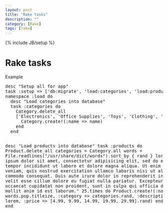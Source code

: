 ```yaml
---
layout: post
title: "Rake tasks"
description: ""
category: [Rake]
tags: [rake]
---
```

{% include JB/setup %}

<h1 class="sectionedit1" id="rake_tasks">Rake tasks</h1>
<div class="level1">

<p>
Example
</p>
<pre class="code">desc &quot;Setup all for app&quot;
task :setup =&gt; [&#039;db:migrate&#039;, &#039;load:categories&#039;, &#039;load:products&#039;]
namespace :load do
  desc &quot;Load categories into database&quot;
  task :categories do
    Category.delete_all
    [&#039;Electronics&#039;, &#039;Office Supplies&#039;, &#039;Toys&#039;, &#039;Clothing&#039;, &#039;Groceries&#039;].each do |name|
      Category.create!(:name =&gt; name)
    end
  end

  desc &quot;Load products into database&quot;
  task :products do
    Product.delete_all
    categories = Category.all
    words = File.readlines(&quot;/usr/share/dict/words&quot;).sort_by { rand }
    lorem = &quot;Lorem ipsum dolor sit amet, consectetur adipisicing elit, sed do eiusmod tempor incididunt ut labore et dolore magna aliqua. Ut enim ad minim veniam, quis nostrud exercitation ullamco laboris nisi ut aliquip ex ea commodo consequat. Duis aute irure dolor in reprehenderit in voluptate velit esse cillum dolore eu fugiat nulla pariatur. Excepteur sint occaecat cupidatat non proident, sunt in culpa qui officia deserunt mollit anim id est laborum.&quot;
    25.times do
      Product.create!(:name =&gt; words.pop.titleize, :category =&gt; categories.rand, :description =&gt; lorem, :price =&gt; [4.99, 9.99, 14.99, 19.99, 29.99].rand)
    end
  end
end</pre>

</div>